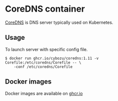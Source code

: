 # CoreDNS container

[CoreDNS](https://coredns.io/) is DNS server typically used on Kubernetes.

## Usage

To launch server with specific config file.

    $ docker run ghcr.io/cybozu/coredns:1.11 -v Corefile:/etc/coredns/Corefile -- \
        -conf /etc/coredns/Corefile
 
## Docker images

Docker images are available on [ghcr.io](https://github.com/cybozu/neco-containers/pkgs/container/coredns)
